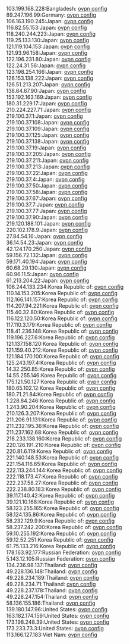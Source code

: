 103.199.168.228:Bangladesh: [ovpn config](vpn/103_199_168_228.ovpn)  
89.247.196.99:Germany: [ovpn config](vpn/89_247_196_99.ovpn)  
106.163.190.245:Japan: [ovpn config](vpn/106_163_190_245.ovpn)  
116.82.55.153:Japan: [ovpn config](vpn/116_82_55_153.ovpn)  
118.240.244.223:Japan: [ovpn config](vpn/118_240_244_223.ovpn)  
119.25.133.130:Japan: [ovpn config](vpn/119_25_133_130.ovpn)  
121.119.104.153:Japan: [ovpn config](vpn/121_119_104_153.ovpn)  
121.93.96.158:Japan: [ovpn config](vpn/121_93_96_158.ovpn)  
122.196.231.80:Japan: [ovpn config](vpn/122_196_231_80.ovpn)  
122.24.31.56:Japan: [ovpn config](vpn/122_24_31_56.ovpn)  
123.198.254.166:Japan: [ovpn config](vpn/123_198_254_166.ovpn)  
126.153.138.222:Japan: [ovpn config](vpn/126_153_138_222.ovpn)  
126.51.213.207:Japan: [ovpn config](vpn/126_51_213_207.ovpn)  
138.64.67.90:Japan: [ovpn config](vpn/138_64_67_90.ovpn)  
153.192.163.169:Japan: [ovpn config](vpn/153_192_163_169.ovpn)  
180.31.229.17:Japan: [ovpn config](vpn/180_31_229_17.ovpn)  
210.224.227.71:Japan: [ovpn config](vpn/210_224_227_71.ovpn)  
219.100.37.1:Japan: [ovpn config](vpn/219_100_37_1.ovpn)  
219.100.37.108:Japan: [ovpn config](vpn/219_100_37_108.ovpn)  
219.100.37.109:Japan: [ovpn config](vpn/219_100_37_109.ovpn)  
219.100.37.125:Japan: [ovpn config](vpn/219_100_37_125.ovpn)  
219.100.37.138:Japan: [ovpn config](vpn/219_100_37_138.ovpn)  
219.100.37.19:Japan: [ovpn config](vpn/219_100_37_19.ovpn)  
219.100.37.205:Japan: [ovpn config](vpn/219_100_37_205.ovpn)  
219.100.37.211:Japan: [ovpn config](vpn/219_100_37_211.ovpn)  
219.100.37.213:Japan: [ovpn config](vpn/219_100_37_213.ovpn)  
219.100.37.22:Japan: [ovpn config](vpn/219_100_37_22.ovpn)  
219.100.37.4:Japan: [ovpn config](vpn/219_100_37_4.ovpn)  
219.100.37.50:Japan: [ovpn config](vpn/219_100_37_50.ovpn)  
219.100.37.58:Japan: [ovpn config](vpn/219_100_37_58.ovpn)  
219.100.37.67:Japan: [ovpn config](vpn/219_100_37_67.ovpn)  
219.100.37.7:Japan: [ovpn config](vpn/219_100_37_7.ovpn)  
219.100.37.77:Japan: [ovpn config](vpn/219_100_37_77.ovpn)  
219.100.37.90:Japan: [ovpn config](vpn/219_100_37_90.ovpn)  
219.120.188.101:Japan: [ovpn config](vpn/219_120_188_101.ovpn)  
220.102.178.9:Japan: [ovpn config](vpn/220_102_178_9.ovpn)  
27.84.54.16:Japan: [ovpn config](vpn/27_84_54_16.ovpn)  
36.14.54.23:Japan: [ovpn config](vpn/36_14_54_23.ovpn)  
42.124.170.250:Japan: [ovpn config](vpn/42_124_170_250.ovpn)  
59.156.72.132:Japan: [ovpn config](vpn/59_156_72_132.ovpn)  
59.171.40.194:Japan: [ovpn config](vpn/59_171_40_194.ovpn)  
60.68.29.130:Japan: [ovpn config](vpn/60_68_29_130.ovpn)  
60.96.11.5:Japan: [ovpn config](vpn/60_96_11_5.ovpn)  
61.213.204.22:Japan: [ovpn config](vpn/61_213_204_22.ovpn)  
106.244.133.234:Korea Republic of: [ovpn config](vpn/106_244_133_234.ovpn)  
110.14.153.205:Korea Republic of: [ovpn config](vpn/110_14_153_205.ovpn)  
112.166.141.157:Korea Republic of: [ovpn config](vpn/112_166_141_157.ovpn)  
114.207.94.221:Korea Republic of: [ovpn config](vpn/114_207_94_221.ovpn)  
115.40.32.80:Korea Republic of: [ovpn config](vpn/115_40_32_80.ovpn)  
116.122.120.50:Korea Republic of: [ovpn config](vpn/116_122_120_50.ovpn)  
117.110.3.179:Korea Republic of: [ovpn config](vpn/117_110_3_179.ovpn)  
118.41.236.148:Korea Republic of: [ovpn config](vpn/118_41_236_148.ovpn)  
119.196.227.6:Korea Republic of: [ovpn config](vpn/119_196_227_6.ovpn)  
121.137.158.120:Korea Republic of: [ovpn config](vpn/121_137_158_120.ovpn)  
121.159.40.212:Korea Republic of: [ovpn config](vpn/121_159_40_212.ovpn)  
121.184.170.100:Korea Republic of: [ovpn config](vpn/121_184_170_100.ovpn)  
125.243.197.4:Korea Republic of: [ovpn config](vpn/125_243_197_4.ovpn)  
14.32.250.85:Korea Republic of: [ovpn config](vpn/14_32_250_85.ovpn)  
14.55.255.146:Korea Republic of: [ovpn config](vpn/14_55_255_146.ovpn)  
175.121.50.127:Korea Republic of: [ovpn config](vpn/175_121_50_127.ovpn)  
180.65.102.12:Korea Republic of: [ovpn config](vpn/180_65_102_12.ovpn)  
180.71.21.84:Korea Republic of: [ovpn config](vpn/180_71_21_84.ovpn)  
1.228.84.246:Korea Republic of: [ovpn config](vpn/1_228_84_246.ovpn)  
1.243.90.204:Korea Republic of: [ovpn config](vpn/1_243_90_204.ovpn)  
210.126.3.207:Korea Republic of: [ovpn config](vpn/210_126_3_207.ovpn)  
211.206.91.131:Korea Republic of: [ovpn config](vpn/211_206_91_131.ovpn)  
211.232.195.36:Korea Republic of: [ovpn config](vpn/211_232_195_36.ovpn)  
211.237.162.68:Korea Republic of: [ovpn config](vpn/211_237_162_68.ovpn)  
218.233.138.160:Korea Republic of: [ovpn config](vpn/218_233_138_160.ovpn)  
220.126.191.210:Korea Republic of: [ovpn config](vpn/220_126_191_210.ovpn)  
220.81.6.119:Korea Republic of: [ovpn config](vpn/220_81_6_119.ovpn)  
221.140.148.53:Korea Republic of: [ovpn config](vpn/221_140_148_53.ovpn)  
221.154.116.65:Korea Republic of: [ovpn config](vpn/221_154_116_65.ovpn)  
222.113.244.144:Korea Republic of: [ovpn config](vpn/222_113_244_144.ovpn)  
222.118.173.47:Korea Republic of: [ovpn config](vpn/222_118_173_47.ovpn)  
222.237.58.27:Korea Republic of: [ovpn config](vpn/222_237_58_27.ovpn)  
222.238.80.183:Korea Republic of: [ovpn config](vpn/222_238_80_183.ovpn)  
39.117.140.42:Korea Republic of: [ovpn config](vpn/39_117_140_42.ovpn)  
39.121.10.168:Korea Republic of: [ovpn config](vpn/39_121_10_168.ovpn)  
58.123.255.165:Korea Republic of: [ovpn config](vpn/58_123_255_165.ovpn)  
58.124.135.86:Korea Republic of: [ovpn config](vpn/58_124_135_86.ovpn)  
58.232.129.9:Korea Republic of: [ovpn config](vpn/58_232_129_9.ovpn)  
58.237.242.200:Korea Republic of: [ovpn config](vpn/58_237_242_200.ovpn)  
59.10.255.192:Korea Republic of: [ovpn config](vpn/59_10_255_192.ovpn)  
59.12.52.251:Korea Republic of: [ovpn config](vpn/59_12_52_251.ovpn)  
61.75.133.216:Korea Republic of: [ovpn config](vpn/61_75_133_216.ovpn)  
178.163.92.177:Russian Federation: [ovpn config](vpn/178_163_92_177.ovpn)  
5.143.12.105:Russian Federation: [ovpn config](vpn/5_143_12_105.ovpn)  
134.236.98.137:Thailand: [ovpn config](vpn/134_236_98_137.ovpn)  
49.228.136.148:Thailand: [ovpn config](vpn/49_228_136_148.ovpn)  
49.228.234.189:Thailand: [ovpn config](vpn/49_228_234_189.ovpn)  
49.228.234.71:Thailand: [ovpn config](vpn/49_228_234_71.ovpn)  
49.228.237.178:Thailand: [ovpn config](vpn/49_228_237_178.ovpn)  
49.228.247.154:Thailand: [ovpn config](vpn/49_228_247_154.ovpn)  
58.136.155.186:Thailand: [ovpn config](vpn/58_136_155_186.ovpn)  
139.180.147.96:United States: [ovpn config](vpn/139_180_147_96.ovpn)  
163.182.174.159:United States: [ovpn config](vpn/163_182_174_159.ovpn)  
173.198.248.39:United States: [ovpn config](vpn/173_198_248_39.ovpn)  
173.233.73.3:United States: [ovpn config](vpn/173_233_73_3.ovpn)  
113.166.127.183:Viet Nam: [ovpn config](vpn/113_166_127_183.ovpn)  
